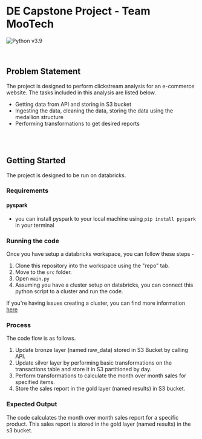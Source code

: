 
<h1 style="border-bottom: none">DE Capstone Project - Team MooTech</h1>


![Python v3.9](https://img.shields.io/badge/python-v3.9-blue)

<br>

## Problem Statement

The project is designed to perform clickstream analysis for an e-commerce website. The tasks included in this analysis are listed below.
* Getting data from API and storing in S3 bucket
* Ingesting the data, cleaning the data, storing the data using the medallion structure
* Performing transformations to get desired reports

<br>
<br>

## Getting Started

The project is designed to be run on databricks. 

### Requirements

#### pyspark
- you can install pyspark to your local machine using `pip install pyspark` in your terminal

### Running the code 
Once you have setup a databricks workspace, you can follow these steps -
1) Clone this repository into the workspace using the "repo" tab. 
2) Move to the `src` folder.
3) Open `main.py`
4) Assuming you have a cluster setup on databricks, you can connect this python script to a cluster and run the code.

If you're having issues creating a cluster, you can find more information [here](https://docs.databricks.com/clusters/configure.html)

### Process
The code flow is as follows.
1) Update bronze layer (named raw_data) stored in S3 Bucket by calling API.
2) Update silver layer by performing basic transformations on the transactions table and store it in S3 partitioned by day.
3) Perform transformations to calculate the month over month sales for specified items.
4) Store the sales report in the gold layer (named results) in S3 bucket.

### Expected Output
The code calculates the month over month sales report for a specific product. This sales report is stored in the gold layer (named results) in the s3 bucket.
